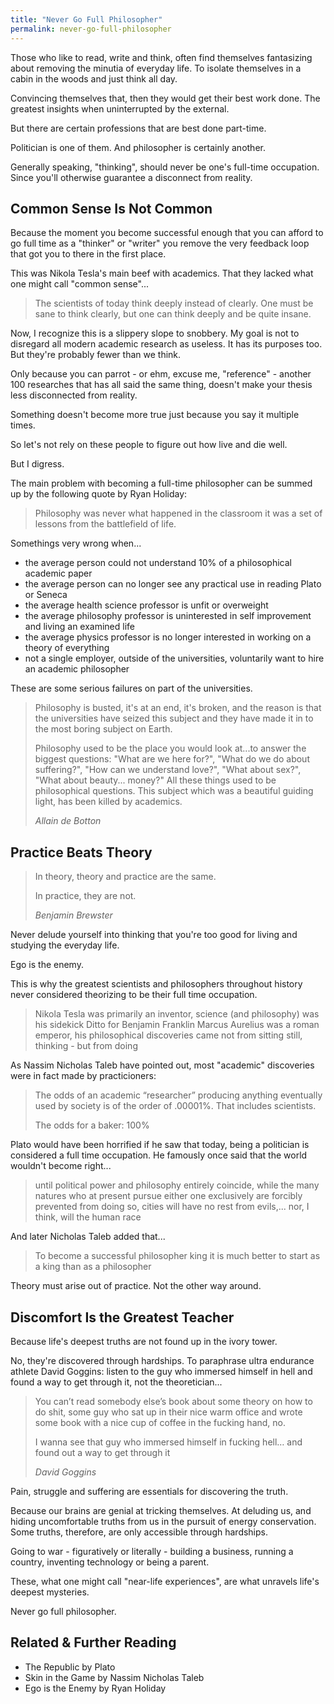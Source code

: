 ```yaml
---
title: "Never Go Full Philosopher"
permalink: never-go-full-philosopher
---
```


Those who like to read, write and think, often find themselves fantasizing about removing the minutia of everyday life. To isolate themselves in a cabin in the woods and just think all day.

Convincing themselves that, then they would get their best work done. The greatest insights when uninterrupted by the external.

But there are certain professions that are best done part-time.

Politician is one of them. And philosopher is certainly another.

Generally speaking, "thinking", should never be one's full-time occupation. Since you'll otherwise guarantee a disconnect from reality.

## Common Sense Is Not Common

Because the moment you become successful enough that you can afford to go full time as a "thinker" or "writer" you remove the very feedback loop that got you to there in the first place.

This was Nikola Tesla's main beef with academics. That they lacked what one might call "common sense"...

> The scientists of today think deeply instead of clearly. One must be sane to think clearly, but one can think deeply and be quite insane.

Now, I recognize this is a slippery slope to snobbery. My goal is not to disregard all modern academic research as useless. It has its purposes too. But they're probably fewer than we think.

Only because you can parrot - or ehm, excuse me, "reference" - another 100 researches that has all said the same thing, doesn't make your thesis less disconnected from reality.

Something doesn't become more true just because you say it multiple times.

So let's not rely on these people to figure out how live and die well.

But I digress.

The main problem with becoming a full-time philosopher can be summed up by the following quote by Ryan Holiday:

> Philosophy was never what happened in the classroom it was a set of lessons from the battlefield of life.

Somethings very wrong when...

* the average person could not understand 10% of a philosophical academic paper
* the average person can no longer see any practical use in reading Plato or Seneca
* the average health science professor is unfit or overweight
* the average philosophy professor is uninterested in self improvement and living an examined life
* the average physics professor is no longer interested in working on a theory of everything
* not a single employer, outside of the universities, voluntarily want to hire an academic philosopher

These are some serious failures on part of the universities.

> Philosophy is busted, it's at an end, it's broken, and the reason is that the universities have seized this subject and they have made it in to the most boring subject on Earth.
> 
> Philosophy used to be the place you would look at...to answer the biggest questions: "What are we here for?", "What do we do about suffering?", "How can we understand love?", "What about sex?", "What about beauty... money?" All these things used to be philosophical questions. This subject which was a beautiful guiding light, has been killed by academics.
> 
> <cite>Allain de Botton</cite>

## Practice Beats Theory

> In theory, theory and practice are the same.
> 
> In practice, they are not.
> 
> <cite>Benjamin Brewster</cite>

Never delude yourself into thinking that you're too good for living and studying the everyday life.

Ego is the enemy.

This is why the greatest scientists and philosophers throughout history never considered theorizing to be their full time occupation.

> Nikola Tesla was primarily an inventor, science (and philosophy) was his sidekick
> Ditto for Benjamin Franklin
> Marcus Aurelius was a roman emperor, his philosophical discoveries came not from sitting still, thinking - but from doing

As Nassim Nicholas Taleb have pointed out, most "academic" discoveries were in fact made by practicioners: 

> The odds of an academic “researcher” producing anything eventually used by society is of the order of .00001%. That includes scientists.
>
> The odds for a baker: 100%

Plato would have been horrified if he saw that today, being a politician is considered a full time occupation. He famously once said that the world wouldn't become right...

> until political power and philosophy entirely coincide, while the many natures who at present pursue either one exclusively are forcibly prevented from doing so, cities will have no rest from evils,... nor, I think, will the human race

And later Nicholas Taleb added that...

> To become a successful philosopher king it is much better to start as a king than as a philosopher

Theory must arise out of practice. Not the other way around.

## Discomfort Is the Greatest Teacher

Because life's deepest truths are not found up in the ivory tower.

No, they're discovered through hardships. To paraphrase ultra endurance athlete David Goggins: listen to the guy who immersed himself in hell and found a way to get through it, not the theoretician...

> You can’t read somebody else’s book about some theory on how to do shit, some guy who sat up in their nice warm office and wrote some book with a nice cup of coffee in the fucking hand, no.
> 
> I wanna see that guy who immersed himself in fucking hell… and found out a way to get through it
> 
> <cite>David Goggins</cite>

Pain, struggle and suffering are essentials for discovering the truth.

Because our brains are genial at tricking themselves. At deluding us, and hiding uncomfortable truths from us in the pursuit of energy conservation. Some truths, therefore, are only accessible through hardships.

Going to war - figuratively or literally - building a business, running a country, inventing technology or being a parent.

These, what one might call "near-life experiences", are what unravels life's deepest mysteries.

Never go full philosopher.

## Related & Further Reading

* The Republic by Plato
* Skin in the Game by Nassim Nicholas Taleb
* Ego is the Enemy by Ryan Holiday
